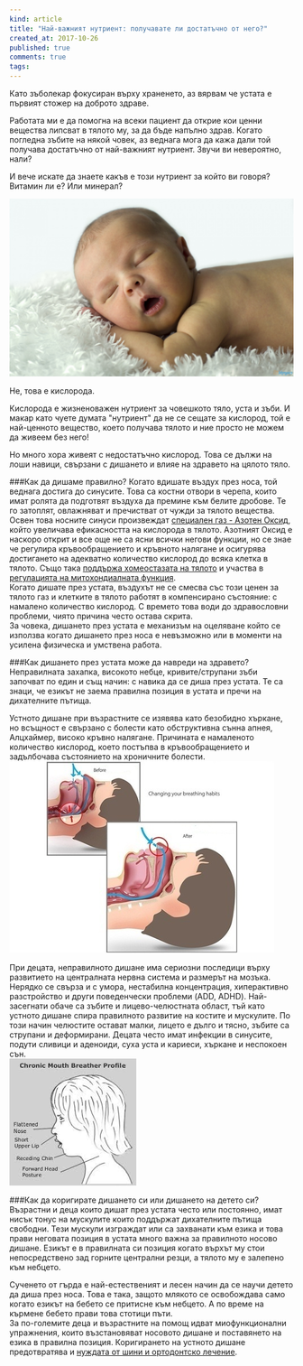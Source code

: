 ```yaml
---
kind: article
title: "Най-важният нутриент: получавате ли достатъчно от него?"
created_at: 2017-10-26
published: true
comments: true
tags:
--- 
```

Като зъболекар фокусиран върху храненето, аз вярвам че устата е първият стожер на доброто здраве.

Работата ми е да помогна на всеки пациент да открие кои ценни вещества липсват в тялото му, за да бъде напълно здрав. Когато погледна зъбите на някой човек, аз веднага мога да кажа дали той получава достатъчно от най-важният нутриент. Звучи ви невероятно, нали?<br />

И вече искате да знаете какъв е този нутриент за който ви говоря? Витамин ли е? Или минерал?<br />

![mouthbreathe1](/images/posts/mouthbreathing1.jpg)

<!-- more -->

Не, това е кислорода.<br />

Кислорода е жизненоважен нутриент за човешкото тяло, уста и зъби. И макар като чуете думата "нутриент" да не се сещате за кислород, той е най-ценното вещество, което получава тялото и ние просто не можем да живеем без него!<br />

Но много хора живеят с недостатъчно кислород. Това се дължи на лоши навици, свързани с дишането и влияе на здравето на цялото тяло.<br />

###Как да дишаме правилно?
Когато вдишате въздух през носа, той веднага достига до синусите. Това са костни отвори в черепа, които имат ролята да подготвят въздуха да премине към белите дробове. Те го затоплят, овлажняват и пречистват от чужди за тялото вещества.
Освен това носните синуси произвеждат [специален газ - Азотен Оксид](https://www.ncbi.nlm.nih.gov/pubmed/18951492), който увеличава ефикасността на кислорода в тялото. Азотният Оксид е наскоро открит и все още не са ясни всички негови функции, но се знае че регулира кръвообращението и кръвното налягане и осигурява достигането на адекватно количество кислород до всяка клетка в тялото.
Също така [поддържа хомеостазата на тялото](https://www.ncbi.nlm.nih.gov/pmc/articles/PMC5329687/) и участва в [регулацията на митохондиалната функция](https://www.ncbi.nlm.nih.gov/pmc/articles/PMC5329687/).<br />
Когато дишате през устата, въздухът не се смесва със този ценен за тялото газ и клетките в тялото работят в компенсирано състояние: с намалено количество кислород. С времето това води до здравословни проблеми, чиято причина често остава скрита.<br />
За човека, дишането през устата е механизъм на оцеляване който се използва когато дишането през носа е невъзможно или в моменти на усилена физическа и умствена работа.


###Как дишането през устата може да навреди на здравето?
Неправилната захапка, високото небце, кривите/струпани зъби започват по един и същ начин: с навика да се диша през устата. Те са знаци, че езикът не заема правилна позиция в устата и пречи на дихателните пътища. 

Устното дишане при възрастните се изявява като безобидно хъркане, но всъщност е свързано с болести като обструктивна сънна апнея, Алцхаймер, високо кръвно налягане. Причината е намаленото количество кислород, което постъпва в кръвообращението и задълбочава състоянието на хроничните болести.<br />
![mouthbreathe2](/images/posts/mouthbreathe2.jpg)

При децата, неправилното дишане има сериозни последици върху развитието на централната нервна система и размерът на мозъка. Нерядко се свърза и с умора, нестабилна концентрация, хиперактивно разстройство и други поведенчески проблеми (ADD, ADHD).
Най-засегнати обаче са зъбите и лицево-челюстната област, тъй като устното дишане спира правилното развитие на костите и мускулите. По този начин челюстите остават малки, лицето е дълго и тясно, зъбите са струпани и деформирани. Децата често имат инфекции в синусите, подути сливици и аденоиди, суха уста и кариеси, хъркане и неспокоен сън.<br />
![mouthbreather](/images/posts/mouthbreather.jpeg)

###Как да коригирате дишането си или дишането на детето си?
Възрастни и деца които дишат през устата често или постоянно, имат нисък тонус на мускулите които поддържат дихателните пътища свободни. Тези мускули изграждат или са захванати към езика и това прави неговата позиция в устата много важна за правилното носово дишане.
Езикът е в правилната си позиция когато върхът му стои непосредствено зад горните централни резци, а тялото му е залепено към небцето.<br />

Сученето от гърда е най-естественият и лесен начин да се научи детето да диша през носа. Това е така, защото млякото се освобождава само когато езикът на бебето се притисне към небцето. А по време на кърмене бебето прави това стотици пъти.<br /> 
За по-големите деца и възрастните на помощ идват миофункционални упражнения, които възстановяват носовото дишане и поставянето на езика в правилна позиция. Коригирането на устното дишане предотвратява и [нуждата от шини и ортодонтско лечение](https://bezkaries.com/blog/2017-09-19-%D0%BA%D0%BE%D0%B3%D0%B0-%D0%B4%D0%B5%D1%82%D0%B5%D1%82%D0%BE-%D0%B8%D0%BC%D0%B0-%D0%BD%D1%83%D0%B6%D0%B4%D0%B0-%D0%BE%D1%82-%D1%88%D0%B8%D0%BD%D0%B8/).








